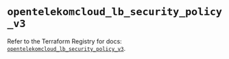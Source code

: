 # `opentelekomcloud_lb_security_policy_v3`

Refer to the Terraform Registry for docs: [`opentelekomcloud_lb_security_policy_v3`](https://registry.terraform.io/providers/opentelekomcloud/opentelekomcloud/1.36.45/docs/resources/lb_security_policy_v3).
